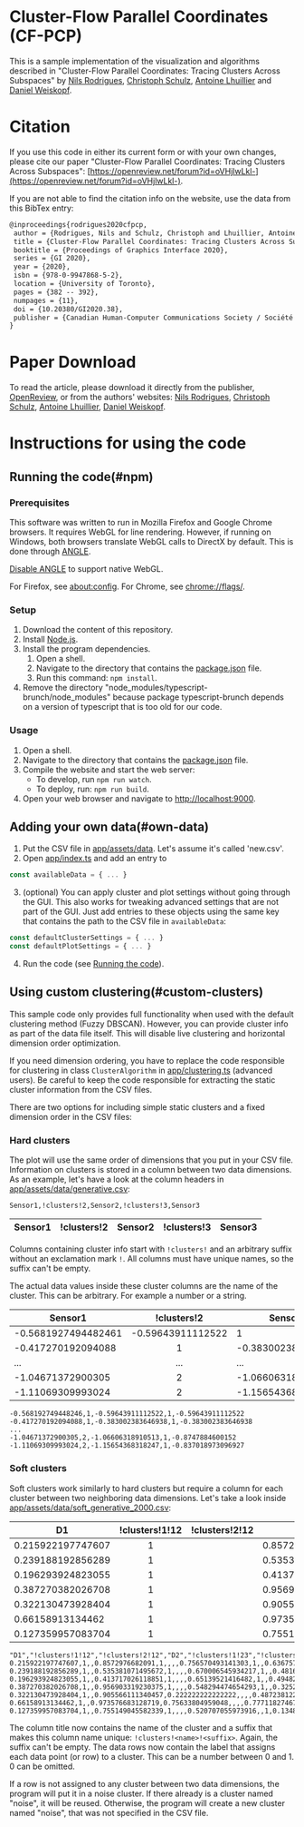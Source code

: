 # Cluster-Flow Parallel Coordinates (CF-PCP)

This is a sample implementation of the visualization and algorithms described in "Cluster-Flow Parallel Coordinates: Tracing Clusters Across Subspaces" by
[Nils Rodrigues](https://www.visus.uni-stuttgart.de/institut/team/Rodrigues-00001/),
[Christoph Schulz](https://www.visus.uni-stuttgart.de/en/institute/team/Schulz-00019/),
[Antoine Lhuillier](https://www.visus.uni-stuttgart.de/en/institute/team/Lhuillier-00001/) and
[Daniel Weiskopf](https://www.vis.uni-stuttgart.de/en/institute/team/Weiskopf-00007/).

# Citation

If you use this code in either its current form or with your own changes, please cite our paper "Cluster-Flow Parallel Coordinates: Tracing Clusters Across Subspaces": [https://openreview.net/forum?id=oVHjlwLkl-](https://openreview.net/forum?id=oVHjlwLkl-).

If you are not able to find the citation info on the website, use the data from this BibTex entry:
```tex
@inproceedings{rodrigues2020cfpcp,
 author = {Rodrigues, Nils and Schulz, Christoph and Lhuillier, Antoine and Weiskopf, Daniel},
 title = {Cluster-Flow Parallel Coordinates: Tracing Clusters Across Subspaces},
 booktitle = {Proceedings of Graphics Interface 2020},
 series = {GI 2020},
 year = {2020},
 isbn = {978-0-9947868-5-2},
 location = {University of Toronto},
 pages = {382 -- 392},
 numpages = {11},
 doi = {10.20380/GI2020.38},
 publisher = {Canadian Human-Computer Communications Society / Société canadienne du dialogue humain-machine},
}
```

# Paper Download
To read the article, please download it directly from the publisher, [OpenReview](https://openreview.net/forum?id=oVHjlwLkl-), or from the authors' websites:
[Nils Rodrigues](https://www.visus.uni-stuttgart.de/en/institute/team/Rodrigues-00001/),
[Christoph Schulz](https://www.visus.uni-stuttgart.de/en/institute/team/Schulz-00019/),
[Antoine Lhuillier](https://www.visus.uni-stuttgart.de/en/institute/team/Lhuillier-00001/),
[Daniel Weiskopf](https://www.vis.uni-stuttgart.de/en/institute/team/Weiskopf-00007/).


# Instructions for using the code

## Running the code(#npm)

### Prerequisites

This software was written to run in Mozilla Firefox and Google Chrome browsers.
It requires WebGL for line rendering.
However, if running on Windows, both browsers translate WebGL calls to DirectX by default.
This is done through [ANGLE](http://angleproject.org/).

[Disable ANGLE](https://github.com/mrdoob/three.js/wiki/How-to-use-OpenGL-or-ANGLE-rendering-on-Windows) to support native WebGL.

For Firefox, see [about:config](about:config). For Chrome, see [chrome://flags/](chrome://flags/).

### Setup
1. Download the content of this repository.
2. Install [Node.js](https://nodejs.org/).
3. Install the program dependencies.
	1. Open a shell.
	2. Navigate to the directory that contains the [package.json](package.json) file.
	3. Run this command: `npm install`.
4. Remove the directory "node\_modules/typescript-brunch/node\_modules" because package typescript-brunch depends on a version of typescript that is too old for our code.

### Usage

1. Open a shell.
2. Navigate to the directory that contains the [package.json](package.json) file.
3. Compile the website and start the web server:
	- To develop, run `npm run watch`.
	- To deploy, run: `npm run build`.
4. Open your web browser and navigate to [http://localhost:9000](http://localhost:9000).

## Adding your own data(#own-data)

1. Put the CSV file in [app/assets/data](app/assets/data). Let's assume it's called 'new.csv'.
2. Open [app/index.ts](app/index.ts) and add an entry to
```javascript
const availableData = { ... }
```
3. (optional) You can apply cluster and plot settings without going through the GUI. This also works for tweaking advanced settings that are not part of the GUI. Just add entries to these objects using the same key that contains the path to the CSV file in `availableData`:
```javascript
const defaultClusterSettings = { ... }
const defaultPlotSettings = { ... }
```
4. Run the code (see [Running the code](#npm)).

## Using custom clustering(#custom-clusters)

This sample code only provides full functionality when used with the default clustering method (Fuzzy DBSCAN).
However, you can provide cluster info as part of the data file itself.
This will disable live clustering and horizontal dimension order optimization.

If you need dimension ordering, you have to replace the code responsible for clustering in class `ClusterAlgorithm` in [app/clustering.ts](app/clustering.ts) (advanced users).
Be careful to keep the code responsible for extracting the static cluster information from the CSV files.

There are two options for including simple static clusters and a fixed dimension order in the CSV files:

### Hard clusters

The plot will use the same order of dimensions that you put in your CSV file.
Information on clusters is stored in a column between two data dimensions.
As an example, let's have a look at the column headers in [app/assets/data/generative.csv](app/assets/data/generative.csv):

```
Sensor1,!clusters!2,Sensor2,!clusters!3,Sensor3
```
|Sensor1|!clusters!2|Sensor2|!clusters!3|Sensor3|
|-|-|-|-|-|

Columns containing cluster info start with `!clusters!` and an arbitrary suffix without an exclamation mark `!`.
All columns must have unique names, so the suffix can't be empty.

The actual data values inside these cluster columns are the name of the cluster. This can be arbitrary. For example a number or a string.

Sensor1|!clusters!2|Sensor2|!clusters!3|Sensor3
-|:-:|-|:-:|-
-0.5681927494482461|-0.59643911112522|1|-0.59643911112522
-0.417270192094088|1|-0.383002383646938|1|-0.383002383646938
...|...|...|...|...
-1.04671372900305|2|-1.06606318910513|1|-0.8747884600152
-1.11069309993024|2|-1.15654368318247|1|-0.837018973096927

```
-0.568192749448246,1,-0.59643911112522,1,-0.59643911112522
-0.417270192094088,1,-0.383002383646938,1,-0.383002383646938
...
-1.04671372900305,2,-1.06606318910513,1,-0.8747884600152
-1.11069309993024,2,-1.15654368318247,1,-0.837018973096927
```

### Soft clusters

Soft clusters work similarly to hard clusters but require a column for each cluster between two neighboring data dimensions.
Let's take a look inside [app/assets/data/soft_generative_2000.csv](app/assets/data/soft_generative_2000.csv):

D1|!clusters!1!12|!clusters!2!12|D2|!clusters!1!23|!clusters!2!23|!clusters!3!23|!clusters!noise!23|D3|!clusters!1!34|!clusters!2!34|D4
-|:-:|:-:|-|:-:|:-:|:-:|:-:|-|:-:|:-:|-
0.215922197747607|1||0.8572976682091|1||||0.756570493141303|1||0.636757769525481
0.239188192856289|1||0.535381071495672|1||||0.670006545934217|1||0.481651004731127
0.196293924823055|1||0.413717026118851|1||||0.65139521416482|1||0.494824215094403
0.387270382026708|1||0.956903319230375|1||||0.548294474654293|1||0.325222152715976
0.322130473928404|1||0.905566111340457|0.222222222222222||||0.487238122961969||0.894375443405131|0.217507763484627
0.66158913134462|1||0.973576683128719|0.75633804959048||||0.777118274676885|1||0.633116350683104
0.127359957083704|1||0.755149045582339|1||||0.520707055973916||1|0.134837070543837

```
"D1","!clusters!1!12","!clusters!2!12","D2","!clusters!1!23","!clusters!2!23","!clusters!3!23","!clusters!noise!23","D3","!clusters!1!34","!clusters!2!34","D4"
0.215922197747607,1,,0.8572976682091,1,,,,0.756570493141303,1,,0.636757769525481
0.239188192856289,1,,0.535381071495672,1,,,,0.670006545934217,1,,0.481651004731127
0.196293924823055,1,,0.413717026118851,1,,,,0.65139521416482,1,,0.494824215094403
0.387270382026708,1,,0.956903319230375,1,,,,0.548294474654293,1,,0.325222152715976
0.322130473928404,1,,0.905566111340457,0.222222222222222,,,,0.487238122961969,,0.894375443405131,0.217507763484627
0.66158913134462,1,,0.973576683128719,0.75633804959048,,,,0.777118274676885,1,,0.633116350683104
0.127359957083704,1,,0.755149045582339,1,,,,0.520707055973916,,1,0.134837070543837
```

The column title now contains the name of the cluster and a suffix that makes this column name unique: `!clusters!<name>!<suffix>`.
Again, the suffix can't be empty.
The data rows now contain the label that assigns each data point (or row) to a cluster.
This can be a number between 0 and 1.
0 can be omitted.

If a row is not assigned to any cluster between two data dimensions, the program will put it in a noise cluster.
If there already is a cluster named "noise", it will be reused.
Otherwise, the program will create a new cluster named "noise", that was not specified in the CSV file.

